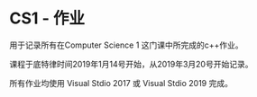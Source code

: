 # CS1 - 作业
用于记录所有在Computer Science 1 这门课中所完成的c++作业。

课程于底特律时间2019年1月14号开始，从2019年3月20号开始记录。

所有作业均使用 Visual Stdio 2017 或 Visual Stdio 2019 完成。
